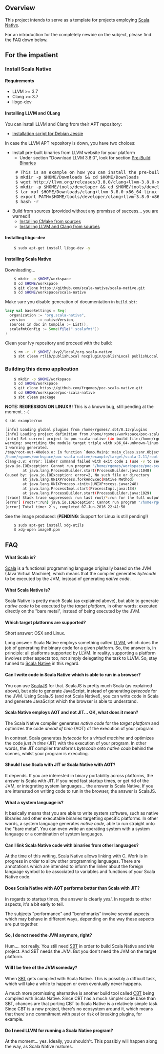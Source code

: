 ## Overview

This project intends to serve as a template for projects employing [Scala Native].

For an introduction for the completely newbie on the subject, please find the FAQ down below.


## For the impatient

### Install Scala Native

#### Requirements

* LLVM >= 3.7
* Clang >= 3.7
* libgc-dev

#### Installing LLVM and CLang

You can install LLVM and Clang from their APT repository:
* [Installation script for Debian Jessie]

In case the LLVM APT repository is down, you have two choices:

* Install pre-built binaries from LLVM website for your platform
    * Under section "Download LLVM 3.8.0", look for section [Pre-Build Binaries]

<pre>
    # This is an example on how you can install the pre-built binaries
    $ mkdir -p $HOME/Downloads && cd $HOME/Downloads
    $ wget http://llvm.org/releases/3.8.0/clang+llvm-3.8.0-x86_64-linux-gnu-debian8.tar.xz
    $ mkdir -p $HOME/tools/developer && cd $HOME/tools/developer
    $ tar xpf $HOME/Downloads/clang+llvm-3.8.0-x86_64-linux-gnu-debian8.tar.xz
    $ export PATH=$HOME/tools/developer/clang+llvm-3.8.0-x86_64-linux-gnu-debian8/bin:$PATH
    $ hash -r
</pre>

* Build from sources (provided without any promisse of success... you are warned!)
    * [Installing CMake from sources]
    * [Installing LLVM and Clang from sources]

#### Installing libgc-dev
```bash
    $ sudo apt-get install libgc-dev -y
```

#### Installing Scala Native

Downloading...
```bash
    $ mkdir -p $HOME/workspace
    $ cd $HOME/workspace
    $ git clone https://github.com/scala-native/scala-native.git
    $ cd $HOME/workspace/scala-native
```

Make sure you disable generation of documentation in ``build.sbt``:
```scala
lazy val baseSettings = Seq(
  organization := "org.scala-native",
  version      := nativeVersion,
  sources in doc in Compile := List(),
  scalafmtConfig := Some(file(".scalafmt"))
)
```

Clean your Ivy repository and proceed with the build:
```bash
    $ rm -r -f $HOME/.ivy2/local/org.scala-native
    $ sbt clean rtlib/publishLocal nscplugin/publishLocal publishLocal
```

### Building this demo application
```bash
    $ mkdir -p $HOME/workspace
    $ cd $HOME/workspace
    $ git clone https://github.com/frgomes/poc-scala-native.git
    $ cd $HOME/workspace/poc-scala-native
    $ sbt clean package
```

**NOTE: REGRESSION ON LINUX!!!** This is a known bug, still pending at the moment. :-(

```bash
$ sbt example/run

[info] Loading global plugins from /home/rgomes/.sbt/0.13/plugins
[info] Loading project definition from /home/rgomes/workspace/poc-scala-native/project
[info] Set current project to poc-scala-native (in build file:/home/rgomes/workspace/poc-scala-native/)
warning: overriding the module target triple with x86_64-unknown-linux-gnu [-Woverride-module]
1 warning generated.
/tmp/root-out-40e8eb.o: In function `demo.Main$::main_class.ssnr.ObjectArray_unit':
/home/rgomes/workspace/poc-scala-native/example/target/scala-2.11/root-out.ll:(.text+0x1447): undefined reference to `__stderrp'
clang-3.8: error: linker command failed with exit code 1 (use -v to see invocation)
java.io.IOException: Cannot run program "/home/rgomes/workspace/poc-scala-native/example/target/scala-2.11/root-out": error=2, No such file or directory
        at java.lang.ProcessBuilder.start(ProcessBuilder.java:1048)
Caused by: java.io.IOException: error=2, No such file or directory
        at java.lang.UNIXProcess.forkAndExec(Native Method)
        at java.lang.UNIXProcess.<init>(UNIXProcess.java:248)
        at java.lang.ProcessImpl.start(ProcessImpl.java:134)
        at java.lang.ProcessBuilder.start(ProcessBuilder.java:1029)
[trace] Stack trace suppressed: run last root/*:run for the full output.
[error] (root/*:run) java.io.IOException: Cannot run program "/home/rgomes/workspace/poc-scala-native/example/target/scala-2.11/root-out": error=2, No such file or directory
[error] Total time: 2 s, completed 07-Jun-2016 22:41:50
```


See the image produced: (**PENDING**: Support for Linux is still pending!)
```bash
    $ sudo apt-get install xdg-utils
    $ xdg-open image0.ppm
```

## FAQ

#### What Scala is?

[Scala] is a functional programming language originally based on the JVM (Java Virtual Machine), which means that the compiler generates _bytecode_ to be executed by the JVM, instead of generating _native code_.

#### What Scala Native is?

Scala Native is pretty much Scala (as explained above), but able to generate _native code_ to be executed by the _target platform_, in other words: executed directly on the "bare metal", instead of being executed by the JVM.

#### Which target platforms are supported?

Short answer: OSX and Linux.

Long answer: Scala Native employs something called [LLVM], which does the job of generating the binary code for a given platform. So, the answer is, in principle: all platforms supported by LLVM. In reality, supporting a platform involves other aspects too, not simply delegating the task to LLVM. So, stay tunned to [Scala Native] in this regard.

#### Can I write code in Scala Native which is able to run in a browser?

You can use [ScalaJS] for that. ScalaJS is pretty much Scala (as explained above), but able to generate JavaScript, instead of generating _bytecode_ for the JVM. Using ScalaJS (and not Scala Native!), you can write code in Scala and generate JavaScript which the browser is able to understand.

#### Scala Native employs AOT and not JIT... OK, what does it mean?

The Scala Native compiler generates _native code_ for the _target platform_ and optimizes the code _ahead of time_ (AOT) of the execution of your program.

In contrast, Scala generates _bytecode_ for a _virtual machine_ and optimizes the code _just in time_ (JIT) with the execution of your program. In other words, the JIT compiler transforms _bytecode_ onto _native code_ behind the scenes, whilst your program is executing.

#### Should I use Scala with JIT or Scala Native with AOT?

It depends. If you are interested in binary portability across platforms, the answer is Scala with JIT. If you need fast startup times, or get rid of the JVM, or integrating system languages... the answer is Scala Native. If you are interested on writing code to run in the browser, the answer is ScalaJS.

#### What a system language is?

It basically means that you are able to write system software, such as native libraries and other executable binaries targetting specific platforms. In other words, a system language generates _native code_, able to run straight onto the "bare metal". You can even write an operating system with a system language or a combination of system languages.

#### Can I link Scala Native code with binaries from other languages?

At the time of this writing, Scala Native allows linking with C. Work is in progress in order to allow other programming languages. There are annotations which are intended to inform the linker about the foreign language symbol to be associated to variables and functions of your Scala Native code.

#### Does Scala Native with AOT performs better than Scala with JIT?

In regards to startup times, the answer is clearly _yes!_. In regards to other aspects, it's a bit early to tell.

The subjects "performance" and "benchmarks" involve several aspects which may behave in different ways, depending on the way these aspects are put together.

#### So, I do not need the JVM anymore, right?

Hum.... not really. You still need [SBT] in order to build Scala Native and _this_ project. And SBT needs the JVM. But you don't need the JVM on the target platform.

#### Will I be free of the JVM someday?

When [SBT] gets compiled with Scala Native. This is possibly a difficult task, which will take a while to happen or even eventually never happens.

A much more promissing alternative is another build tool called [CBT] being compiled with Scala Native. Since CBT has a much simpler code base than SBT, chances are that porting CBT to Scala Native is a relatively simple task. Since CBT is a new project, there's no ecosystem around it, which means that there's no commitment with past or risk of breaking plugins, for example.

#### Do I need LLVM for running a Scala Native program?

At the moment... yes. Ideally, you shouldn't. This possibly will happen along the way, as Scala Native matures.

[LLVM]: http://llvm.org
[Scala]: http://scala-lang.org
[ScalaJS]: http://scala-js.org
[Scala Native]: http://scala-native.org
[SBT]: http://scala-sbt.org
[CBT]: https://github.com/cvogt/cbt
[installation script for Debian Jessie]: https://gist.github.com/frgomes/daa33b2f7a6489196a95
[Installing CMake from sources]: http://gist.github.com/frgomes/d803ddaa3b124bb5abf32ba6cad8f3b8
[Installing LLVM and Clang from sources]: http://gist.github.com/frgomes/bb7426e70d118d06d7d30338cbdb1fe8
[Pre-Build Binaries]: http://llvm.org/releases/download.html#3.8.0
